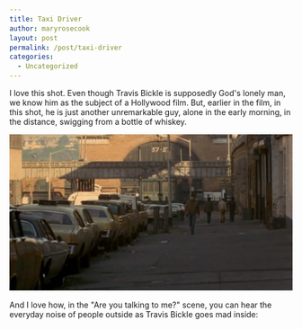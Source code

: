 ```yaml
---
title: Taxi Driver
author: maryrosecook
layout: post
permalink: /post/taxi-driver
categories:
  - Uncategorized
---
```

I love this shot. Even though Travis Bickle is supposedly God's lonely man, we know him as the subject of a Hollywood film. But, earlier in the film, in this shot, he is just another unremarkable guy, alone in the early morning, in the distance, swigging from a bottle of whiskey.

<img src='/images/tumblr_m3ta5bXlv81qz6zz3.png' width=600 />

And I love how, in the "Are you talking to me?" scene, you can hear the everyday noise of people outside as Travis Bickle goes mad inside:
